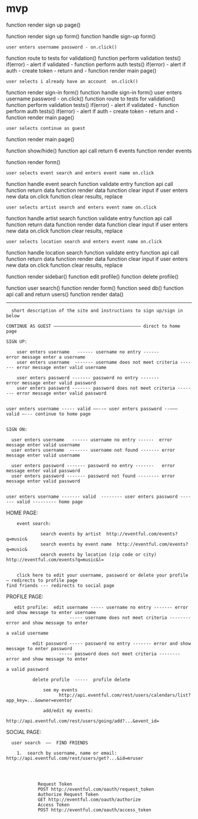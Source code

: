 # mvp

function render sign up page() 

function render sign up form()
function handle sign-up form()

	user enters username password - on.click()
function route to tests for validation()
function perform validation tests()
	if(error) - alert
	if validated -
function perform auth tests()
	if(error) - alert
	if auth - create token - return and -
function render main page()



	user selects i already have an account  on.click()
function render sign-in form()
function handle sign-in form()
	user enters username password - on.click()
function route to tests for validation()
function perform validation tests()
	if(error) - alert
	if validated -
function perform auth tests()
	if(error) - alert
	if auth - create token - return and -
function render main page()


	user selects continue as guest
function render main page()


function show/hide()
function api call return 6 events 
function render events

function render form()

	user selects event search and enters event name on.click
function handle event search
function validate entry
function api call
function return data
function render data
function clear input 
	if user enters new data on.click
function clear results, replace

	user selects artist search and enters event name on.click
function handle artist search
function validate entry
function api call
function return data
function render data
function clear input
	if user enters new data on.click
function clear results, replace

	user selects location search and enters event name on.click
function handle location search
function validate entry
function api call
function return data
function render data
function clear input
	if user enters new data on.click
function clear results, replace


	
function render sidebar()
function edit profile()
function delete profile()

function user search()
function render form()
function seed db()
function api call and return users()
function render data()
		
		
		

----------------------

      short description of the site and instructions to sign up/sign in below

    CONTINUE AS GUEST ————————————————————————————————— direct to home page                    
                     
    SIGN UP:
  
        user enters username   ------ username no entry ------               error message enter a username
        user enters username  ------- username does not meet criteria ------- error message enter valid username																 
                      
        user enters password ------- password no entry -------                error message enter valid password
        user enters password ------- password does not meet criteria -------- error message enter valid password
                                                                                
   
    user enters username ----- valid ——--— user enters password --——— valid —--- continue to home page    
    
 
    SIGN ON:
           
      user enters username   ------ username no entry ------  error message enter valid username
      user enters username  ------- username not found ------- error message enter valid username
                      
      user enters password ------- password no entry -------   error message enter valid password
      user enters password ------- password not found -------- error message enter valid password
      
   
    user enters username ------- valid  -------- user enters password ------- valid --------- home page
        

          

HOME PAGE:
  
        event search:
              
                 search events by artist  http://eventful.com/events?q=music&
                 search events by event name  http://eventful.com/events?q=music&
                 search events by location (zip code or city)  http://eventful.com/events?q=music&l=
                
               
        click here to edit your username, password or delete your profile — redirects to profile page
	find friends --- redirects to social page


PROFILE PAGE:
                             
       edit profile:  edit username ----- username no entry ------- error and show message to enter username
       			            ----- username does not meet criteria -------- error and show message to enter 
                                                                                    a valid username
											
		      edit password ----- password no entry ------- error and show message to enter password
        			    ----- password does not meet criteria -------- error and show message to enter 
                                                                                   a valid password
											
		      delete profile  -----  profile delete
					
       		      see my events
            			http://api.eventful.com/rest/users/calendars/list?app_key=...&owner=eventor
   	
    		      add/edit my events:  
		     		http://api.eventful.com/rest/users/going/add?...&event_id=
                  		

SOCIAL PAGE:

      
      
      user search  ——  FIND FRIENDS

		1.  search by username, name or email: http://api.eventful.com/rest/users/get?...&id=mruser
		
	
 
       
                Request Token
                POST http://eventful.com/oauth/request_token
                Authorize Request Token
                GET http://eventful.com/oauth/authorize
                Access Token
                POST http://eventful.com/oauth/access_token
                   
                   
                   
                

    
